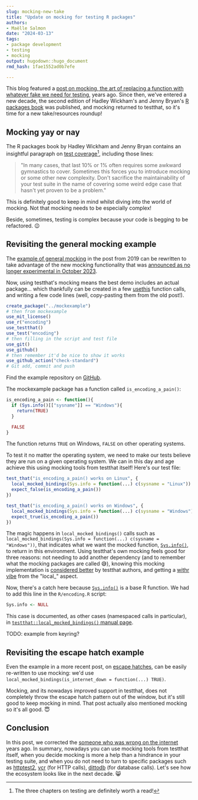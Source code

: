 ```yaml
---
slug: mocking-new-take
title: "Update on mocking for testing R packages" 
authors: 
- Maëlle Salmon
date: "2024-03-13" 
tags: 
- package development
- testing
- mocking
output: hugodown::hugo_document
rmd_hash: 1fae1552ad0b7efe

---
```


This blog featured a [post on mocking, the art of replacing a function with whatever fake we need for testing](/2019/10/29/mocking/), years ago. Since then, we've entered a new decade, the second edition of Hadley Wickham's and Jenny Bryan's [R packages book](https://r-pkgs.org) was published, and mocking returned to testthat, so it's time for a new take/resources roundup!

## Mocking yay or nay

The R packages book by Hadley Wickham and Jenny Bryan contains an insightful paragraph on [test coverage](https://r-pkgs.org/testing-design.html#sec-testing-design-coverage)[^1], including those lines:

> "In many cases, that last 10% or 1% often requires some awkward gymnastics to cover. Sometimes this forces you to introduce mocking or some other new complexity. Don't sacrifice the maintainability of your test suite in the name of covering some weird edge case that hasn't yet proven to be a problem."

This is definitely good to keep in mind whilst diving into the world of mocking. Not that mocking needs to be especially complex!

Beside, sometimes, testing is complex because your code is begging to be refactored. :wink:

## Revisiting the general mocking example

The [example of general mocking](/2019/10/29/mocking/#general-mocking) in the post from 2019 can be rewritten to take advantage of the new mocking functionality that was [announced as no longer experimental in October 2023](https://www.tidyverse.org/blog/2023/10/testthat-3-2-0/#mocking).

Now, using testthat's mocking means the best demo includes an actual package... which thankfully can be created in a few [usethis](https://usethis.r-lib.org) function calls, and writing a few code lines (well, copy-pasting them from the old post!).

``` r
create_package("../mockexample")
# then from mockexample
use_mit_license()
use_r("encoding")
use_testthat()
use_test("encoding")
# then filling in the script and test file
use_git()
use_github()
# then remember it'd be nice to show it works
use_github_action("check-standard")
# Git add, commit and push
```

Find the example repository on [GitHub](https://github.com/maelle/mockexample).

The mockexample package has a function called `is_encoding_a_pain()`:

``` r
is_encoding_a_pain <- function(){
  if (Sys.info()[["sysname"]] == "Windows"){
    return(TRUE)
  }

  FALSE
}
```

The function returns `TRUE` on Windows, `FALSE` on other operating systems.

To test it no matter the operating system, we need to make our tests believe they are run on a given operating system. We can in this day and age achieve this using mocking tools from testthat itself! Here's our test file:

``` r
test_that("is_encoding_a_pain() works on Linux", {
  local_mocked_bindings(Sys.info = function(...) c(sysname = "Linux"))
  expect_false(is_encoding_a_pain())
})

test_that("is_encoding_a_pain() works on Windows", {
  local_mocked_bindings(Sys.info = function(...) c(sysname = "Windows"))
  expect_true(is_encoding_a_pain())
})
```

The magic happens in `local_mocked_bindings()` calls such as `local_mocked_bindings(Sys.info = function(...) c(sysname = "Windows"))`, that indicates what we want the mocked function, [`Sys.info()`](https://rdrr.io/r/base/Sys.info.html), to return in this environment. Using testthat's own mocking feels good for three reasons: not needing to add another dependency (and to remember what the mocking packages are called :sweat_smile:), knowing this mocking implementation is [considered better](https://www.tidyverse.org/blog/2023/10/testthat-3-2-0/#mocking) by testthat authors, and getting a [withr vibe](https://withr.r-lib.org/) from the "local\_" aspect.

Now, there's a catch here because [`Sys.info()`](https://rdrr.io/r/base/Sys.info.html) is a base R function. We had to add this line in the `R/encoding.R` script:

``` r
Sys.info <- NULL
```

This case is documented, as other cases (namespaced calls in particular), in [`testthat::local_mocked_bindings()` manual page](https://testthat.r-lib.org/reference/local_mocked_bindings.html#use).

TODO: example from keyring?

## Revisiting the escape hatch example

Even the example in a more recent post, on [escape hatches](/2023/01/23/code-switch-escape-hatch-test/), can be easily re-written to use mocking: we'd use `local_mocked_bindings(is_internet_down = function(...) TRUE)`.

Mocking, and its nowadays improved support in testthat, does not completely throw the escape hatch pattern out of the window, but it's still good to keep mocking in mind. That post actually also mentioned mocking so it's all good. :innocent:

## Conclusion

In this post, we corrected the [someone who was wrong on the internet](https://xkcd.com/386/) years ago. In summary, nowadays you can use mocking tools from testthat itself, when you decide mocking is more a help than a hindrance in your testing suite, and when you do not need to turn to specific packages such as [httptest2](https://enpiar.com/httptest2/), [vcr](https://docs.ropensci.org/vcr/) (for HTTP calls), [dittodb](https://docs.ropensci.org/dittodb/) (for database calls). Let's see how the ecosystem looks like in the next decade. :smile_cat:

[^1]: The three chapters on testing are definitely worth a read!

